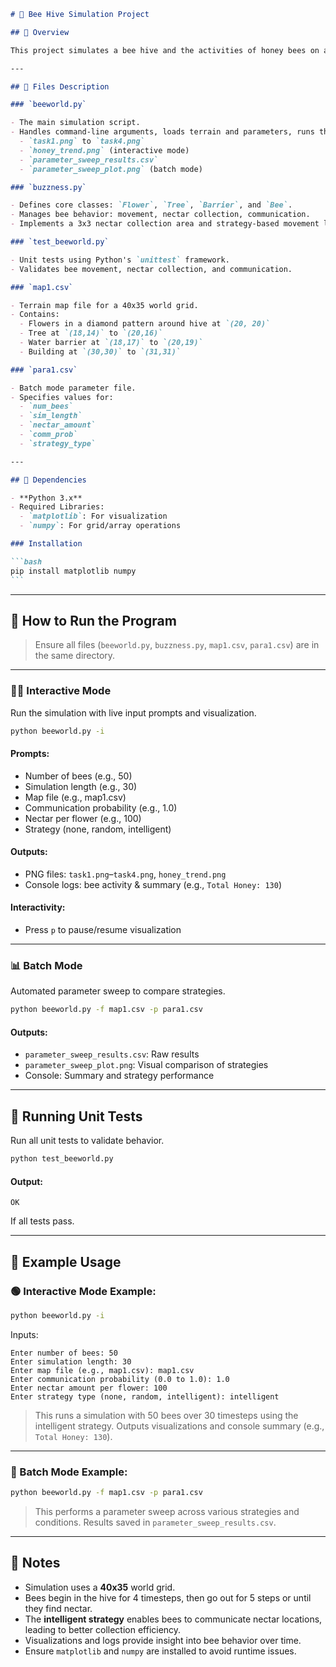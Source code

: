 ````markdown
# 🐝 Bee Hive Simulation Project

## 📌 Overview

This project simulates a bee hive and the activities of honey bees on a property, focusing on nectar collection, honey storage, and bee communication strategies. The simulation supports both interactive and batch modes, allowing users to visualize bee movements or perform parameter sweeps to compare strategies. It fulfills the requirements of the COMP1005/5005 assignment, including postgraduate-level strategy exploration.

---

## 📂 Files Description

### `beeworld.py`

- The main simulation script.
- Handles command-line arguments, loads terrain and parameters, runs the simulation, and generates visualizations:
  - `task1.png` to `task4.png`
  - `honey_trend.png` (interactive mode)
  - `parameter_sweep_results.csv`
  - `parameter_sweep_plot.png` (batch mode)

### `buzzness.py`

- Defines core classes: `Flower`, `Tree`, `Barrier`, and `Bee`.
- Manages bee behavior: movement, nectar collection, communication.
- Implements a 3x3 nectar collection area and strategy-based movement logic.

### `test_beeworld.py`

- Unit tests using Python's `unittest` framework.
- Validates bee movement, nectar collection, and communication.

### `map1.csv`

- Terrain map file for a 40x35 world grid.
- Contains:
  - Flowers in a diamond pattern around hive at `(20, 20)`
  - Tree at `(18,14)` to `(20,16)`
  - Water barrier at `(18,17)` to `(20,19)`
  - Building at `(30,30)` to `(31,31)`

### `para1.csv`

- Batch mode parameter file.
- Specifies values for:
  - `num_bees`
  - `sim_length`
  - `nectar_amount`
  - `comm_prob`
  - `strategy_type`

---

## 🔧 Dependencies

- **Python 3.x**
- Required Libraries:
  - `matplotlib`: For visualization
  - `numpy`: For grid/array operations

### Installation

```bash
pip install matplotlib numpy
```
````

---

## 🚀 How to Run the Program

> Ensure all files (`beeworld.py`, `buzzness.py`, `map1.csv`, `para1.csv`) are in the same directory.

---

### 🧑‍💻 Interactive Mode

Run the simulation with live input prompts and visualization.

```bash
python beeworld.py -i
```

#### Prompts:

- Number of bees (e.g., 50)
- Simulation length (e.g., 30)
- Map file (e.g., map1.csv)
- Communication probability (e.g., 1.0)
- Nectar per flower (e.g., 100)
- Strategy (none, random, intelligent)

#### Outputs:

- PNG files: `task1.png`–`task4.png`, `honey_trend.png`
- Console logs: bee activity & summary (e.g., `Total Honey: 130`)

#### Interactivity:

- Press `p` to pause/resume visualization

---

### 📊 Batch Mode

Automated parameter sweep to compare strategies.

```bash
python beeworld.py -f map1.csv -p para1.csv
```

#### Outputs:

- `parameter_sweep_results.csv`: Raw results
- `parameter_sweep_plot.png`: Visual comparison of strategies
- Console: Summary and strategy performance

---

## 🧪 Running Unit Tests

Run all unit tests to validate behavior.

```bash
python test_beeworld.py
```

#### Output:

```
OK
```

If all tests pass.

---

## 📌 Example Usage

### 🟢 Interactive Mode Example:

```bash
python beeworld.py -i
```

Inputs:

```
Enter number of bees: 50
Enter simulation length: 30
Enter map file (e.g., map1.csv): map1.csv
Enter communication probability (0.0 to 1.0): 1.0
Enter nectar amount per flower: 100
Enter strategy type (none, random, intelligent): intelligent
```

> This runs a simulation with 50 bees over 30 timesteps using the intelligent strategy. Outputs visualizations and console summary (e.g., `Total Honey: 130`).

---

### 🔵 Batch Mode Example:

```bash
python beeworld.py -f map1.csv -p para1.csv
```

> This performs a parameter sweep across various strategies and conditions. Results saved in `parameter_sweep_results.csv`.

---

## 📝 Notes

- Simulation uses a **40x35** world grid.
- Bees begin in the hive for 4 timesteps, then go out for 5 steps or until they find nectar.
- The **intelligent strategy** enables bees to communicate nectar locations, leading to better collection efficiency.
- Visualizations and logs provide insight into bee behavior over time.
- Ensure `matplotlib` and `numpy` are installed to avoid runtime issues.
